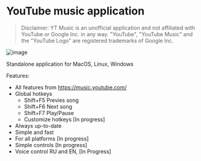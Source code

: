 # YouTube music application

> Disclaimer: YT Music is an unofficial application and not affiliated with YouTube or Google Inc. in any way. "YouTube", "YouTube Music" and the "YouTube Logo" are registered trademarks of Google Inc.

![image](https://user-images.githubusercontent.com/2098777/54933010-eaebfb80-4f2c-11e9-9049-7bf1d40b9d6e.png)

Standalone application for MacOS, Linux, Windows

Features:
* All features from https://music.youtube.com/
* Global hotkeys
  * Shift+F5 Previes song
  * Shift+F6 Next song
  * Shift+F7 Play/Pause
  * Customize hotkeys [In progress]
* Always up-to-date
* Simple and fast
* For all platforms [In progress]
* Simple controls [In progress]
* Voice control RU and EN, [In Progress]
